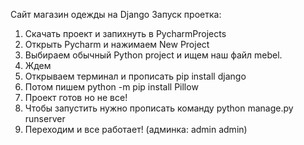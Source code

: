 Сайт магазин одежды на  Django
Запуск проетка: 
1. Скачать проект и запихнуть в PycharmProjects
2. Открыть Pycharm и нажимаем New Project
3. Выбираем обычный Python project и ищем наш файл mebel.
4. Ждем
5. Открываем терминал и прописать pip install django
6. Потом пишем python -m pip install Pillow
7. Проект готов но не все!
8. Чтобы запустить нужно прописать команду python manage.py runserver
9. Переходим и все работает!
(админка: admin admin)
